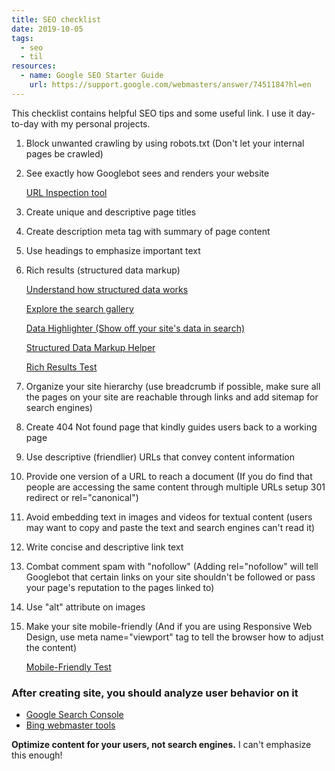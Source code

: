 ```yaml
---
title: SEO checklist
date: 2019-10-05
tags:
  - seo
  - til
resources:
  - name: Google SEO Starter Guide
    url: https://support.google.com/webmasters/answer/7451184?hl=en
---
```


This checklist contains helpful SEO tips and some useful link. I use it day-to-day with my personal projects.

1. Block unwanted crawling by using robots.txt (Don't let your internal pages be crawled)
2. See exactly how Googlebot sees and renders your website

   [URL Inspection tool](https://support.google.com/webmasters/answer/9012289)

3. Create unique and descriptive page titles
4. Create description meta tag with summary of page content
5. Use headings to emphasize important text
6. Rich results (structured data markup)

   [Understand how structured data works](https://developers.google.com/search/docs/guides/intro-structured-data)

   [Explore the search gallery](https://developers.google.com/search/docs/guides/search-gallery)

   [Data Highlighter (Show off your site's data in search)](https://www.google.com/webmasters/tools/data-highlighter)

   [Structured Data Markup Helper](https://www.google.com/webmasters/markup-helper/u/0/)

   [Rich Results Test](https://search.google.com/test/rich-results)

7. Organize your site hierarchy (use breadcrumb if possible, make sure all the pages on your site are reachable through links and add sitemap for search engines)
8. Create 404 Not found page that kindly guides users back to a working page
9. Use descriptive (friendlier) URLs that convey content information
10. Provide one version of a URL to reach a document (If you do find that people are accessing the same content through multiple URLs setup 301 redirect or rel="canonical")
11. Avoid embedding text in images and videos for textual content (users may want to copy and paste the text and search engines can't read it)
12. Write concise and descriptive link text
13. Combat comment spam with "nofollow" (Adding rel="nofollow" will tell Googlebot that certain links on your site shouldn't be followed or pass your page's reputation to the pages linked to)
14. Use "alt" attribute on images
15. Make your site mobile-friendly (And if you are using Responsive Web Design, use meta name="viewport" tag to tell the browser how to adjust the content)

    [Mobile-Friendly Test](https://search.google.com/test/mobile-friendly)

### After creating site, you should analyze user behavior on it

- [Google Search Console](https://www.google.com/webmasters/tools/home)
- [Bing webmaster tools](https://www.bing.com/toolbox/webmaster)

**Optimize content for your users, not search engines.** I can't emphasize this enough!
